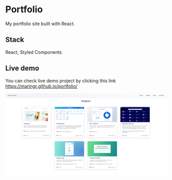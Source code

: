 # Portfolio

My portfolio site built with React.

## Stack

React, Styled Components

## Live demo

You can check live demo project by clicking this link https://maringr.github.io/portfolio/

![Portfolio screenshot](/src/assets/images/portfolio-screen.png)
